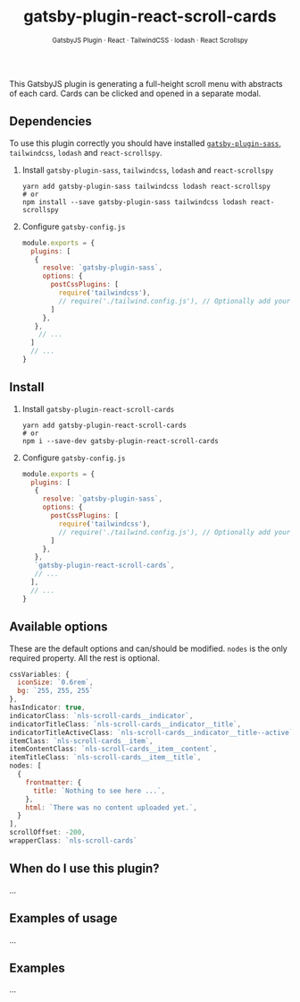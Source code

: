 <div align="center">
  <h1>gatsby-plugin-react-scroll-cards</h1>
  <sup>GatsbyJS Plugin · React · TailwindCSS · lodash · React Scrollspy</sup>
</div>

<br><br>

This GatsbyJS plugin is generating a full-height scroll menu with abstracts of each card. Cards can be clicked and opened in a separate modal.

## Dependencies

To use this plugin correctly you should have installed [`gatsby-plugin-sass`](https://www.gatsbyjs.org/packages/gatsby-plugin-sass/), `tailwindcss`, `lodash` and `react-scrollspy`.

1. Install `gatsby-plugin-sass`, `tailwindcss`, `lodash` and `react-scrollspy`
   ```shell
   yarn add gatsby-plugin-sass tailwindcss lodash react-scrollspy
   # or
   npm install --save gatsby-plugin-sass tailwindcss lodash react-scrollspy
   ```

1. Configure `gatsby-config.js`
   ```javascript
   module.exports = {
     plugins: [
      {
        resolve: `gatsby-plugin-sass`,
        options: {
          postCssPlugins: [
            require('tailwindcss'),
            // require('./tailwind.config.js'), // Optionally add your personal tailwind config
          ]
        },
      },
       // ...
     ]
     // ...
   }
   ```

<!-- ## Learning Resources (optional)

If there are other tutorials, docs, and learning resources that are necessary or helpful to someone using this plugin, please link to those here. -->

## Install

1. Install `gatsby-plugin-react-scroll-cards`
   ```shell
   yarn add gatsby-plugin-react-scroll-cards
   # or
   npm i --save-dev gatsby-plugin-react-scroll-cards
   ```

2. Configure `gatsby-config.js`
   ```javascript
   module.exports = {
     plugins: [
      {
        resolve: `gatsby-plugin-sass`,
        options: {
          postCssPlugins: [
            require('tailwindcss'),
            // require('./tailwind.config.js'), // Optionally add your personal tailwind config
          ]
        },
      },
      `gatsby-plugin-react-scroll-cards`,
      // ...
     ],
     // ...
   }
   ```

## Available options

These are the default options and can/should be modified.
`nodes` is the only required property.
All the rest is optional.

```javascript
cssVariables: {
  iconSize: `0.6rem`,
  bg: `255, 255, 255`
},
hasIndicator: true,
indicatorClass: `nls-scroll-cards__indicator`,
indicatorTitleClass: `nls-scroll-cards__indicator__title`,
indicatorTitleActiveClass: `nls-scroll-cards__indicator__title--active`,
itemClass: `nls-scroll-cards__item`,
itemContentClass: `nls-scroll-cards__item__content`,
itemTitleClass: `nls-scroll-cards__item__title`,
nodes: [
  {
    frontmatter: {
      title: `Nothing to see here ...`,
    },
    html: `There was no content uploaded yet.`,
  }
],
scrollOffset: -200,
wrapperClass: `nls-scroll-cards`
```

## When do I use this plugin?

...


## Examples of usage

...


## Examples

...

<!-- ## How to run tests

## How to develop locally

## How to contribute

If you have unanswered questions, would like help with enhancing or debugging the plugin, it is nice to include instructions for people who want to contribute to your plugin. -->